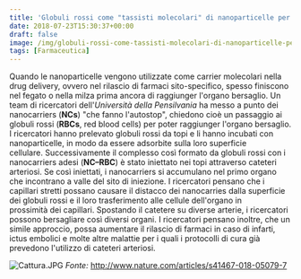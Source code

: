 ```yaml
---
title: 'Globuli rossi come "tassisti molecolari" di nanoparticelle per la drug delivery in organi bersaglio'
date: 2018-07-23T15:30:37+00:00
draft: false
image: /img/globuli-rossi-come-tassisti-molecolari-di-nanoparticelle-per-la-drug-delivery-in-organi-bersaglio.md/cattura.jpg
tags: [Farmaceutica]
---
```


Quando le nanoparticelle vengono utilizzate come carrier molecolari nella drug delivery, ovvero nel rilascio di farmaci sito-specifico, spesso finiscono nel fegato o nella milza prima ancora di raggiunger l'organo bersaglio. Un team di ricercatori dell'_Università della Pensilvania_ ha messo a punto dei nanocarriers (**NCs**) "che fanno l'autostop", chiedono cioè un passaggio ai globuli rossi (**RBCs**, red blood cells) per poter raggiunger l'organo bersaglio. I ricercatori hanno prelevato globuli rossi da topi e li hanno incubati con nanoparticelle, in modo da essere adsorbite sulla loro superficie cellulare. Successivamente il complesso così formato da globuli rossi con i nanocarriers adesi (**NC–RBC**) è stato iniettato nei topi attraverso cateteri arteriosi. Se così iniettati, i nanocarriers si accumulano nel primo organo che incontrano a valle del sito di iniezione. I ricercatori pensano che i capillari stretti possano causare il distacco dei nanocarries dalla superficie dei globuli rossi e il loro trasferimento alle cellule dell'organo in prossimità dei capillari. Spostando il catetere su diverse arterie, i ricercatori possono bersagliare così diversi organi. I ricercatori pensano inoltre, che un simile approccio, possa aumentare il rilascio di farmaci in caso di infarti, ictus embolici e molte altre malattie per i quali i protocolli di cura già prevedono l'utilizzo di cateteri arteriosi.

![Cattura.JPG](/img/globuli-rossi-come-tassisti-molecolari-di-nanoparticelle-per-la-drug-delivery-in-organi-bersaglio.md/cattura.jpg) _Fonte:_ http://www.nature.com/articles/s41467-018-05079-7